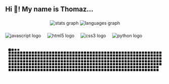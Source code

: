 <h2 align="left">Hi 👋! My name is Thomaz...</h2>

###

<div align="center">
  <img src="https://github-readme-stats.vercel.app/api?username=thomazandreywalicoski&hide_title=false&hide_rank=false&show_icons=true&include_all_commits=true&count_private=true&disable_animations=false&theme=dracula&locale=en&hide_border=false" height="150" alt="stats graph"  />
  <img src="https://github-readme-stats.vercel.app/api/top-langs?username=thomazandreywalicoski&locale=en&hide_title=false&layout=compact&card_width=320&langs_count=5&theme=dracula&hide_border=false" height="150" alt="languages graph"  />
</div>

###

<div align="left">
  <img src="https://cdn.jsdelivr.net/gh/devicons/devicon/icons/javascript/javascript-original.svg" height="30" alt="javascript logo"  />
  <img width="12" />
  <img src="https://cdn.jsdelivr.net/gh/devicons/devicon/icons/html5/html5-original.svg" height="30" alt="html5 logo"  />
  <img width="12" />
  <img src="https://cdn.jsdelivr.net/gh/devicons/devicon/icons/css3/css3-original.svg" height="30" alt="css3 logo"  />
  <img width="12" />
  <img src="https://cdn.jsdelivr.net/gh/devicons/devicon/icons/python/python-original.svg" height="30" alt="python logo"  />
</div>

###

<picture>
  <source media="(prefers-color-scheme: dark)" srcset="https://raw.githubusercontent.com/thomazandreywalicoski/thomazandreywalicoski/output/github-contribution-grid-snake-dark.svg">
  <source media="(prefers-color-scheme: light)" srcset="https://raw.githubusercontent.com/thomazandreywalicoski/thomazandreywalicoski/output/github-contribution-grid-snake.svg">
  <img alt="github contribution grid snake animation" src="https://raw.githubusercontent.com/thomazandreywalicoski/thomazandreywalicoski/output/github-contribution-grid-snake.svg">
</picture>

###
